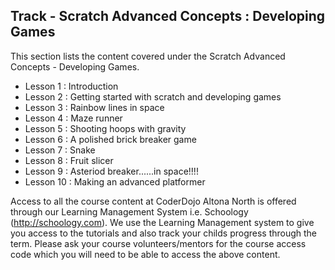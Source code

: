 
## Track - Scratch Advanced Concepts : Developing Games

This section lists the content covered under the Scratch Advanced Concepts - Developing Games.

- Lesson 1  : Introduction
- Lesson 2  : Getting started with scratch and developing games
- Lesson 3  : Rainbow lines in space
- Lesson 4  : Maze runner
- Lesson 5  : Shooting hoops with gravity
- Lesson 6  : A polished brick breaker game
- Lesson 7  : Snake
- Lesson 8  : Fruit slicer
- Lesson 9  : Asteriod breaker......in space!!!!
- Lesson 10 : Making an advanced platformer

Access to all the course content at CoderDojo Altona North is offered through our Learning Management System i.e. Schoology (http://schoology.com). We use the Learning Management system to give you access to the tutorials and also track your childs progress through the term. Please ask your course volunteers/mentors for the course access code which you will need to be able to access the above content. 
